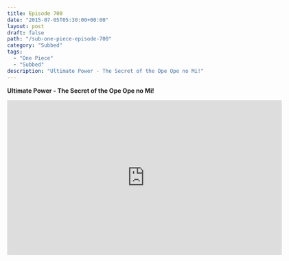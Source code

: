 ```yaml
---
title: Episode 700
date: "2015-07-05T05:30:00+00:00"
layout: post
draft: false
path: "/sub-one-piece-episode-700"
category: "Subbed"
tags:
  - "One Piece"
  - "Subbed"
description: "Ultimate Power - The Secret of the Ope Ope no Mi!"
---
```


**Ultimate Power - The Secret of the Ope Ope no Mi!**

<iframe width="640" height="360" src="https://www.rapidvideo.com/e/G6FRPGGX30" frameborder="0" marginwidth=0 marginheight=0 scrolling=no allowfullscreen></iframe>

